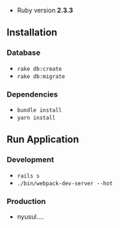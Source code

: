 - Ruby version
**2.3.3**

## Installation

### Database
- `rake db:create`
- `rake db:migrate`

### Dependencies
- `bundle install`
- `yarn install`

## Run Application

### Development
- `rails s`
- `./bin/webpack-dev-server --hot`

### Production
- nyusul....
